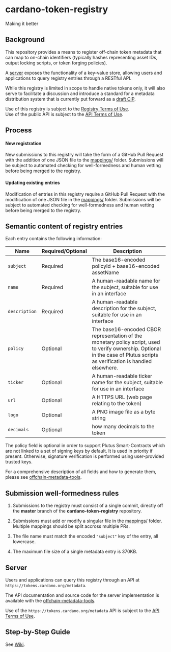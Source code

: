 # cardano-token-registry

Making it better

## Background

This repository provides a means to register off-chain token metadata that can map to on-chain identifiers (typically hashes representing asset IDs, output locking scripts, or token forging policies).

A [server](#server) exposes the functionality of a key-value store, allowing users and applications to query registry entries through a RESTful API.

While this registry is limited in scope to handle native tokens only, it will also serve to facilitate a discussion and introduce a standard for a metadata distribution system that is currently put forward as a [draft CIP](https://github.com/michaelpj/CIPs/blob/cip-metadata-server/cip-metadata-server.md).

Use of this registry is subject to the [Registry Terms of Use](Registry_Terms_of_Use.md).  
Use of the public API is subject to the [API Terms of Use](API_Terms_of_Use.md).

## Process

#### New registration

New submissions to this registry will take the form of a GitHub Pull Request with the addition of one JSON file to the [mappings/](mappings) folder. Submissions will be subject to automated checking for well-formedness and human vetting before being merged to the registry.

#### Updating existing entries

Modification of entries in this registry require a GitHub Pull Request with the modification of one JSON file in the [mappings/](mappings) folder. Submissions will be subject to automated checking for well-formedness and human vetting before being merged to the registry.

## Semantic content of registry entries

Each entry contains the following information:

| **Name**      | **Required/Optional** | **Description**                                                                                                                                                              |
| ------------- | --------------------- | ---------------------------------------------------------------------------------------------------------------------------------------------------------------------------- |
| `subject`     | Required              | The base16-encoded policyId + base16-encoded assetName                                                                                                                       |
| `name`        | Required              | A human-readable name for the subject, suitable for use in an interface                                                                                                      |
| `description` | Required              | A human-readable description for the subject, suitable for use in an interface                                                                                               |
| `policy`      | Optional              | The base16-encoded CBOR representation of the monetary policy script, used to verify ownership. Optional in the case of Plutus scripts as verification is handled elsewhere. |
| `ticker`      | Optional              | A human-readable ticker name for the subject, suitable for use in an interface                                                                                               |
| `url`         | Optional              | A HTTPS URL (web page relating to the token)                                                                                                                                 |
| `logo`        | Optional              | A PNG image file as a byte string                                                                                                                                            |
| `decimals`    | Optional              | how many decimals to the token                                                                                                                                               |

The policy field is optional in order to support Plutus Smart-Contracts which are not linked to a set of signing keys by default. It is used in priority if present. Otherwise, signature verification is performed using user-provided trusted keys.

For a comprehensive description of all fields and how to generate them, please see [offchain-metadata-tools](https://github.com/input-output-hk/offchain-metadata-tools).

## Submission well-formedness rules

1. Submissions to the registry must consist of a single commit, directly off the **master** branch of the **cardano-token-registry** repository.

2. Submissions must add or modify a singular file in the [mappings/](mappings) folder. Multiple mappings should be split accross multiple PRs.

3. The file name must match the encoded `"subject"` key of the entry, all lowercase.

4. The maximum file size of a single metadata entry is 370KB.

## Server

Users and applications can query this registry through an API at `https://tokens.cardano.org/metadata`.

The API documentation and source code for the server implementation is available with the [offchain-metadata-tools](https://github.com/input-output-hk/offchain-metadata-tools).

Use of the `https://tokens.cardano.org/metadata` API is subject to the [API Terms of Use](API_Terms_of_Use.md).

## Step-by-Step Guide

See [Wiki](https://github.com/cardano-foundation/cardano-token-registry/wiki).
